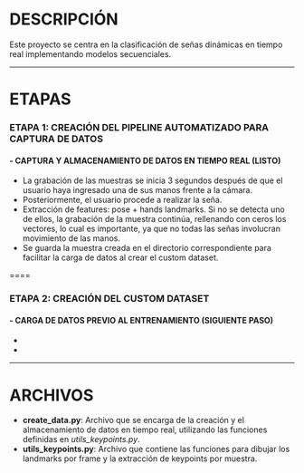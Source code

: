 # DESCRIPCIÓN
Este proyecto se centra en la clasificación de señas dinámicas en tiempo real implementando modelos secuenciales.

----

# ETAPAS
### ETAPA 1: CREACIÓN DEL PIPELINE AUTOMATIZADO PARA CAPTURA DE DATOS
#### - CAPTURA Y ALMACENAMIENTO DE DATOS EN TIEMPO REAL (LISTO)
  - La grabación de las muestras se inicia 3 segundos después de que el usuario haya ingresado una de sus manos frente a la cámara.
  -  Posteriormente, el usuario procede a realizar la seña.
  - Extracción de features: pose + hands landmarks. Si no se detecta uno de ellos, la grabación de la muestra continúa, rellenando con ceros los vectores, lo cual es importante, ya que no todas las señas involucran   movimiento de las manos.
  - Se guarda la muestra creada en el directorio correspondiente para facilitar la carga de datos al crear el custom dataset.

====

### ETAPA 2: CREACIÓN DEL CUSTOM DATASET
#### - CARGA DE DATOS PREVIO AL ENTRENAMIENTO (SIGUIENTE PASO)
  -
  -
----

# ARCHIVOS
- **create_data.py**: Archivo que se encarga de la creación y el almacenamiento de datos en tiempo real, utilizando las funciones definidas en *utils_keypoints.py*.
- **utils_keypoints.py**: Archivo que contiene las funciones para dibujar los landmarks por frame y la extracción de keypoints por muestra.
